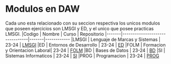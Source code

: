 # Modulos en DAW
Cada uno esta relacionado con su seccion respectiva los unicos modulos que poseen ejercicios son LMSGI y ED, y el unico que posee practicas LMSGI.
|Codigo | Nombre                         | Curso | Repositorio
|-------|--------------------------------|-------|------------
|LMSGI  | Lenguaje de Marcas y Sistemas  | 23-24 | [LMSGI](//LMSGI)
|ED     | Entornos de Desarrollo         | 23-24 | [ED](ED)
|FOLM   | Formacion y Orientacion Laboral| 23-24 | [FOLM](FOLM)
|BD     | Bases de Datos                 | 23-24 | [BD](BD)
|SI     | Sistemas Informaticos          | 23-24 | [SI](SI)
|PROG   | Programacion                   | 23-24 | [PROG](PROG)
